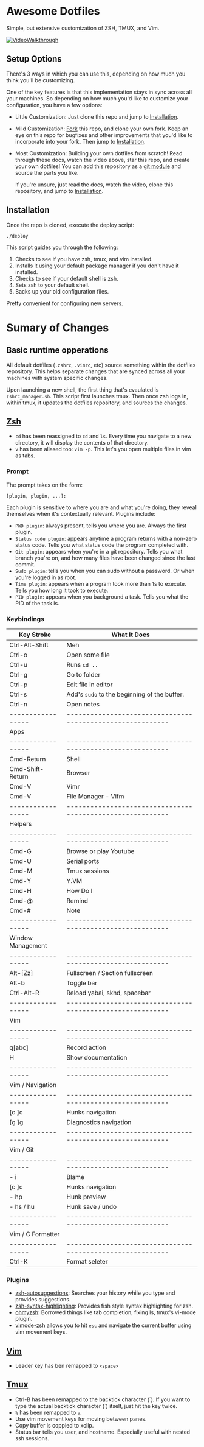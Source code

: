 # Awesome Dotfiles

Simple, but extensive customization of ZSH, TMUX, and Vim.

[![VideoWalkthrough](https://img.youtube.com/vi/UgDz_9i2nwc/0.jpg)](https://www.youtube.com/watch?v=UgDz_9i2nwc)

## Setup Options

There's 3 ways in which you can use this, depending on how much you think you'll be customizing.

One of the key features is that this implementation stays in sync across all your machines. So depending on how much you'd like to customize your configuration, you have a few options:

-   Little Customization: Just clone this repo and jump to [Installation](#installation).
-   Mild Customization: [Fork]() this repo, and clone your own fork. Keep an eye on this repo for bugfixes and other improvements that you'd like to incorporate into your fork. Then jump to [Installation](#installation).
-   Most Customization: Building your own dotfiles from scratch! Read through these docs, watch the video above, star this repo, and create your own dotfiles! You can add this repository as a [git module](https://git-scm.com/book/en/v2/Git-Tools-Submodules) and source the parts you like.

    If you're unsure, just read the docs, watch the video, clone this repository, and jump to [Installation](#installation).

## Installation

Once the repo is cloned, execute the deploy script:

```
./deploy
```

This script guides you through the following:

1. Checks to see if you have zsh, tmux, and vim installed.
2. Installs it using your default package manager if you don't have it installed.
3. Checks to see if your default shell is zsh.
4. Sets zsh to your default shell.
5. Backs up your old configuration files.

Pretty convenient for configuring new servers.

# Sumary of Changes

## Basic runtime opperations

All default dotfiles (`.zshrc`, `.vimrc`, etc) source something within the dotfiles repository. This helps separate changes that are synced across all your machines with system specific changes.

Upon launching a new shell, the first thing that's evaulated is `zshrc_manager.sh`. This script first launches tmux. Then once zsh logs in, within tmux, it updates the dotfiles repository, and sources the changes.

## [Zsh](https://en.wikipedia.org/wiki/Z_shell)

-   `cd` has been reassigned to `cd` and `ls`. Every time you navigate to a new directory, it will display the contents of that directory.
-   `v` has been aliased too: `vim -p`. This let's you open multiple files in vim as tabs.

### Prompt

The prompt takes on the form:

```
[plugin, plugin, ...]:
```

Each plugin is sensitive to where you are and what you're doing, they reveal themselves when it's contextually relevant. Plugins include:

-   `PWD plugin`: always present, tells you where you are. Always the first plugin.
-   `Status code plugin`: appears anytime a program returns with a non-zero status code. Tells you what status code the program completed with.
-   `Git plugin`: appears when you're in a git repository. Tells you what branch you're on, and how many files have been changed since the last commit.
-   `Sudo plugin`: tells you when you can sudo without a password. Or when you're logged in as root.
-   `Time plugin`: appears when a program took more than 1s to execute. Tells you how long it took to execute.
-   `PID plugin`: appears when you background a task. Tells you what the PID of the task is.

### Keybindings

| Key Stroke         | What It Does                                               |
| ------------------ | ---------------------------------------------------------- |
| Ctrl-Alt-Shift     | Meh                                                        |
| Ctrl-o             | Open some file                                             |
| Ctrl-u             | Runs `cd ..`                                               |
| Ctrl-g             | Go to folder                                               |
| Ctrl-p             | Edit file in editor                                        |
| Ctrl-s             | Add's `sudo` to the beginning of the buffer.               |
| Ctrl-n             | Open notes                                                 |
| -----------------  | ---------------------------------------------------------- |
| Apps               |                                                            |
| -----------------  | ---------------------------------------------------------- |
| Cmd-Return         | Shell                                                      |
| Cmd-Shift-Return   | Browser                                                    |
| Cmd-V              | Vimr                                                       |
| Cmd-V              | File Manager - Vifm                                        |
| -----------------  | ---------------------------------------------------------- |
| Helpers            |                                                            |
| -----------------  | ---------------------------------------------------------- |
| Cmd-G              | Browse or play Youtube                                     |
| Cmd-U              | Serial ports                                               |
| Cmd-M              | Tmux sessions                                              |
| Cmd-Y              | Y.VM                                                       |
| Cmd-H              | How Do I                                                   |
| Cmd-@              | Remind                                                     |
| Cmd-#              | Note                                                       |
| -----------------  | ---------------------------------------------------------- |
| Window Management  |                                                            |
| -----------------  | ---------------------------------------------------------- |
| Alt-[Zz]           | Fullscreen / Section fullscreen                            |
| Alt-b              | Toggle bar                                                 |
| Ctrl-Alt-R         | Reload yabai, skhd, spacebar                               |
| -----------------  | ---------------------------------------------------------- |
| Vim                |                                                            |
| -----------------  | ---------------------------------------------------------- |
| q[abc]             | Record action                                              |
| H                  | Show documentation                                         |
| -----------------  | ---------------------------------------------------------- |
| Vim / Navigation   |                                                            |
| -----------------  | ---------------------------------------------------------- |
| [c ]c              | Hunks navigation                                           |
| [g ]g              | Diagnostics navigation                                     |
| -----------------  | ---------------------------------------------------------- |
| Vim / Git          |                                                            |
| -----------------  | ---------------------------------------------------------- |
| <leader> - i       | Blame                                                      |
| [c ]c              | Hunks navigation                                           |
| <leader> - hp      | Hunk preview                                               |
| <leader> - hs / hu | Hunk save / undo                                           |
| -----------------  | ---------------------------------------------------------- |
| Vim / C Formatter  |                                                            |
| -----------------  | ---------------------------------------------------------- |
| Ctrl-K             | Format seleter                                             |

### Plugins

-   [zsh-autosuggestions](https://github.com/zsh-users/zsh-autosuggestions): Searches your history while you type and provides suggestions.
-   [zsh-syntax-highlighting](https://github.com/zsh-users/zsh-syntax-highlighting/tree/ad522a091429ba180c930f84b2a023b40de4dbcc): Provides fish style syntax highlighting for zsh.
-   [ohmyzsh](https://github.com/robbyrussell/oh-my-zsh/tree/291e96dcd034750fbe7473482508c08833b168e3): Borrowed things like tab completion, fixing ls, tmux's vi-mode plugin.
-   [vimode-zsh](https://github.com/robbyrussell/oh-my-zsh/tree/master/plugins/vi-mode) allows you to hit `esc` and navigate the current buffer using vim movement keys.

## [Vim](<https://en.wikipedia.org/wiki/Vim_(text_editor)>)

-   Leader key has ben remapped to `<space>`

## [Tmux](https://en.wikipedia.org/wiki/Tmux)

-   Ctrl-B has been remapped to the backtick character (&#96;). If you want to type the actual backtick character (&#96;) itself, just hit the key twice.
-   `%` has been remapped to `v`.
-   Use vim movement keys for moving between panes.
-   Copy buffer is coppied to xclip.
-   Status bar tells you user, and hostname. Especially useful with nested ssh sessions.
